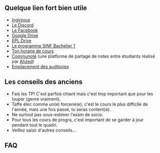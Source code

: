 ## Quelque lien fort bien utile

* [Inginious](http://inginious.info.ucl.ac.be/)
* [Le Discord](https://discord.gg/CdtkZjCtUU)
* [Le Facebook](https://www.facebook.com/groups/328097395078300)
* [Google Drive](https://drive.google.com/drive/folders/0B1i5OL6s8FOsc0R4Y25MQzlJcFU)
* [EPL Drive](https://uclouvain-my.sharepoint.com/:f:/g/personal/miguel_delecourt_student_uclouvain_be/ErNklAdPrRxMhivv3RRPEQABvHvHFqhBpATkxaDGa-OQNw)
* [Le programme SINF Bachelier 1](https://uclouvain.be/prog-2021-sinf1ba-an1)
* [Ton horaire de cours](http://horaire.uclouvain.be/direct/index.jsp?projectId=14&displayConfName=webEtudiant&showTree=true&showOptions=true&login=etudiant&password=student&code=sinf11ba)
* [Communoté](https://www.communote.be/) (une platforme de partage de notes entre étudiants réalisé par [Ahzed](https://github.com/Ahzed11))
* [Emplacement des auditoires](https://uclouvain.be/fr/administrations/adpi/auditoires-ucl-louvain-la-neuve.html)

## Les conseils des anciens

* Fais les TP! C'est parfois chiant mais c'est trop important que pour les louper (genre vraiment).
* Taffe élec comme un(e) forcené(e), c'est le cours le plus difficile de l'année, mais une fois passé, tu seras content(e).
* Ne surtout pas sous-estimer l'exam de socio.
* Pour tous les cours de progra, c'est important de se garder à jour pendant tout le quadri.
* Veillez saisir d'autres conseils... 

## FAQ
